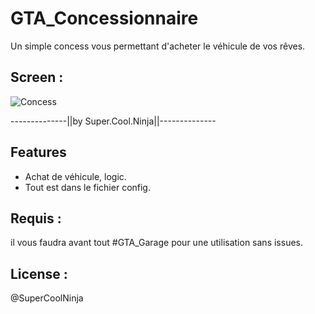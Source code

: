 # GTA_Concessionnaire
Un simple concess vous permettant d'acheter le véhicule de vos rêves.

## Screen :
![Concess](https://cdn.discordapp.com/attachments/554479498721099787/724762438037143672/Concess.jpg)

--------------||by Super.Cool.Ninja||--------------


## Features
- Achat de véhicule, logic.
- Tout est dans le fichier config.

## Requis :
il vous faudra avant tout #GTA_Garage pour une utilisation sans issues.

## License :
@SuperCoolNinja